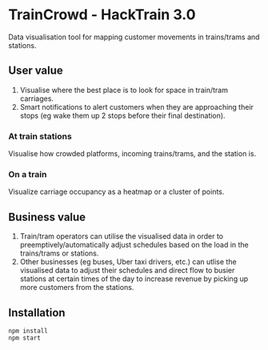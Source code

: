 # TrainCrowd - HackTrain 3.0

Data visualisation tool for mapping customer movements in trains/trams and stations.

## User value

1. Visualise where the best place is to look for space in train/tram carriages. 
2. Smart notifications to alert customers when they are approaching their stops (eg wake them up 2 stops before their final destination). 

### At train stations

Visualise how crowded platforms, incoming trains/trams, and the station is. 

### On a train
Visualize carriage occupancy as a heatmap or a cluster of points.

## Business value

1. Train/tram operators can utilise the visualised data in order to preemptively/automatically adjust schedules based on the load in the trains/trams or stations. 
2. Other businesses (eg buses, Uber taxi drivers, etc.) can utlise the visualised data to adjust their schedules and direct flow to busier stations at certain times of the day to increase revenue by picking up more customers from the stations. 


## Installation

```
npm install
npm start
```
